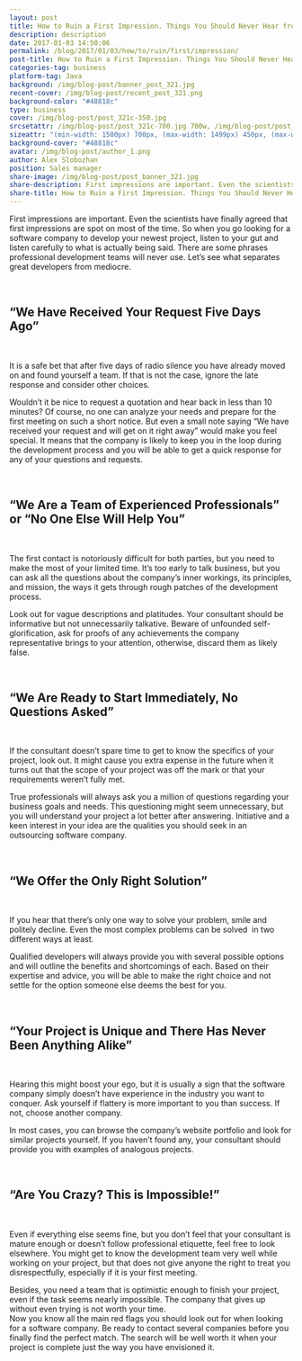 ```yaml
--- 
layout: post
title: How to Ruin a First Impression. Things You Should Never Hear from a Software Company
description: description
date: 2017-01-03 14:50:06
permalink: /blog/2017/01/03/how/to/ruin/first/impression/
post-title: How to Ruin a First Impression. Things You Should Never Hear from a Software Company
categories-tag: business
platform-tag: Java
background: /img/blog-post/banner_post_321.jpg
recent-cover: /img/blog-post/recent_post_321.png
background-color: "#48818c"
type: business
cover: /img/blog-post/post_321c-350.jpg 
srcsetattr: /img/blog-post/post_321c-700.jpg 700w, /img/blog-post/post_321c-450.jpg 450w, /img/blog-post/post_321c-350.jpg 350w 
sizeattr: "(min-width: 1500px) 700px, (max-width: 1499px) 450px, (max-width: 1000px) 350px, 700px"
background-cover: "#48818c"
avatar: /img/blog-post/author_1.png
author: Alex Slobozhan
position: Sales manager
share-image: /img/blog-post/post_banner_321.jpg
share-description: First impressions are important. Even the scientists have finally agreed that first impressions are spot on most of the time. So when you go looking for a software company to develop your newest project, listen to your gut and listen carefully to what is actually being said. There are some phrases professional development teams will never use. Let’s see what separates great developers from mediocre.
share-title: How to Ruin a First Impression. Things You Should Never Hear from a Software Company
---
```

<div class="post-body p-t-6rem">
<p>First impressions are important. Even the scientists have finally agreed that first impressions are spot on most of the time. So when you go looking for a software company to develop your newest project, listen to your gut and listen carefully to what is actually being said. There are some phrases professional development teams will never use. Let’s see what separates great developers from mediocre.</p>
<br>
<h2>“We Have Received Your Request Five Days Ago”</h2>
<br>
<p>It is a safe bet that after five days of radio silence you have already moved on and found yourself a team. If that is not the case, ignore the late response and consider other choices.</p>
<p>Wouldn’t it be nice to request a quotation and hear back in less than 10 minutes? Of course, no one can analyze your needs and prepare for the first meeting on such a short notice. But even a small note saying “We have received your request and will get on it right away” would make you feel special. It means that the company is likely to keep you in the loop during the development process and you will be able to get a quick response for any of your questions and requests.</p>
<br>
<h2>“We Are a Team of Experienced Professionals” or “No One Else Will Help You”</h2>
<br>
<p>The first contact is notoriously difficult for both parties, but you need to make the most of your limited time. It’s too early to talk business, but you can ask all the questions about the company’s inner workings, its principles, and mission, the ways it gets through rough patches of the development process.</p>
<p>Look out for vague descriptions and platitudes. Your consultant should be informative but not unnecessarily talkative. Beware of unfounded self-glorification, ask for proofs of any achievements the company representative brings to your attention, otherwise, discard them as likely false.</p>
<br>
<h2>“We Are Ready to Start Immediately, No Questions Asked”</h2>
<br>
<p>If the consultant doesn’t spare time to get to know the specifics of your project, look out. It might cause you extra expense in the future when it turns out that the scope of your project was off the mark or that your requirements weren’t fully met.</p>
<p>True professionals will always ask you a million of questions regarding your business goals and needs. This questioning might seem unnecessary, but you will understand your project a lot better after answering. Initiative and a keen interest in your idea are the qualities you should seek in an outsourcing software company.</p>
<br>
<h2>“We Offer the Only Right Solution”</h2>
<br>
<p>If you hear that there’s only one way to solve your problem, smile and politely decline. Even the most complex problems can be solved  in two different ways at least.</p>
<p>Qualified developers will always provide you with several possible options and will outline the benefits and shortcomings of each. Based on their expertise and advice, you will be able to make the right choice and not settle for the option someone else deems the best for you.</p>
<br>
<h2>“Your Project is Unique and There Has Never Been Anything Alike”</h2>
<br>
<p>Hearing this might boost your ego, but it is usually a sign that the software company simply doesn’t have experience in the industry you want to conquer. Ask yourself if flattery is more important to you than success. If not, choose another company.</p>
<p>In most cases, you can browse the company’s website portfolio and look for similar projects yourself. If you haven’t found any, your consultant should provide you with examples of analogous projects.</p>
<br>
<h2>“Are You Crazy? This is Impossible!”</h2>
<br>
<p>Even if everything else seems fine, but you don’t feel that your consultant is mature enough or doesn’t follow professional etiquette, feel free to look elsewhere. You might get to know the development team very well while working on your project, but that does not give anyone the right to treat you disrespectfully, especially if it is your first meeting.</p>
<p>Besides, you need a team that is optimistic enough to finish your project, even if the task seems nearly impossible. The company that gives up without even trying is not worth your time.<br />
Now you know all the main red flags you should look out for when looking for a software company. Be ready to contact several companies before you finally find the perfect match. The search will be well worth it when your project is complete just the way you have envisioned it.</p>

</div>